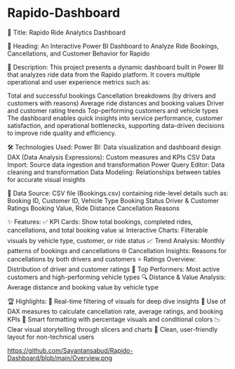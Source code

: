 # Rapido-Dashboard
📌 Title:
Rapido Ride Analytics Dashboard

🧾 Heading:
An Interactive Power BI Dashboard to Analyze Ride Bookings, Cancellations, and Customer Behavior for Rapido

📝 Description:
This project presents a dynamic dashboard built in Power BI that analyzes ride data from the Rapido platform. It covers multiple operational and user experience metrics such as:

Total and successful bookings
Cancellation breakdowns (by drivers and customers with reasons)
Average ride distances and booking values
Driver and customer rating trends
Top-performing customers and vehicle types
The dashboard enables quick insights into service performance, customer satisfaction, and operational bottlenecks, supporting data-driven decisions to improve ride quality and efficiency.

🛠️ Technologies Used:
Power BI: Data visualization and dashboard design
DAX (Data Analysis Expressions): Custom measures and KPIs
CSV Data Import: Source data ingestion and transformation
Power Query Editor: Data cleaning and transformation
Data Modeling: Relationships between tables for accurate visual insights

🔗 Data Source:
CSV file (Bookings.csv) containing ride-level details such as:
Booking ID, Customer ID, Vehicle Type
Booking Status
Driver & Customer Ratings
Booking Value, Ride Distance
Cancellation Reasons

✨ Features:
✅ KPI Cards: Show total bookings, completed rides, cancellations, and total booking value
📊 Interactive Charts: Filterable visuals by vehicle type, customer, or ride status
📈 Trend Analysis: Monthly patterns of bookings and cancellations
🌐 Cancellation Insights: Reasons for cancellations by both drivers and customers
⭐ Ratings Overview: Distribution of driver and customer ratings
📌 Top Performers: Most active customers and high-performing vehicle types
🔍 Distance & Value Analysis: Average distance and booking value by vehicle type

🏆 Highlights:
🔄 Real-time filtering of visuals for deep dive insights
🧠 Use of DAX measures to calculate cancellation rate, average ratings, and booking KPIs
📌 Smart formatting with percentage visuals and conditional colors
📉 Clear visual storytelling through slicers and charts
📁 Clean, user-friendly layout for non-technical users

https://github.com/Sayantansabud/Rapido-Dashboard/blob/main/Overview.png
